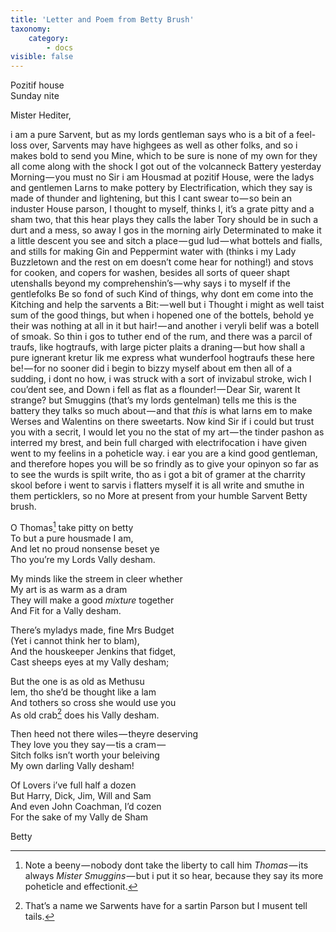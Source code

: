 ```yaml
---
title: 'Letter and Poem from Betty Brush'
taxonomy:
    category:
        - docs
visible: false
---
```


Pozitif house  
Sunday nite

Mister Hediter,

i am a pure Sarvent, but as my lords gentleman says who is a bit of a feel-loss over, Sarvents may have highgees as well as other folks, and so i makes bold to send you Mine, which to be sure is none of my own for they all come along with the shock I got out of the volcanneck Battery yesterday Morning — you must no Sir i am Housmad at pozitif House, were the ladys and gentlemen Larns to make pottery by Electrification, which they say is made of thunder and lightening, but this I cant swear to — so bein an induster House parson, I thought to myself, thinks I, it’s a grate pitty and a sham two, that this hear plays they calls the laber Tory should be in such a durt and a mess, so away I gos in the morning airly Determinated to make it a little descent you see and sitch a place — gud lud — what bottels and fialls, and stills for making Gin and Peppermint water with (thinks i my Lady Buzzletown and the rest on em doesn’t come hear for nothing!) and stovs for cooken, and copers for washen, besides all sorts of queer shapt utenshalls beyond my comprehenshin’s — why says i to myself if the gentlefolks Be so fond of such Kind of things, why dont em come into the Kitching and help the sarvents a Bit: — well but i Thought i might as well taist sum of the good things, but when i hopened one of the bottels, behold ye their was nothing at all in it but hair! — and another i veryli belif was a botell of smoak. So thin i gos to tuther end of the rum, and there was a parcil of traufs, like hogtraufs, with large picter plaits a draning — but how shall a pure ignerant kretur lik me express what wunderfool hogtraufs these here be! — for no sooner did i begin to bizzy myself about em then all of a sudding, i dont no how, i was struck with a sort of invizabul stroke, wich I cou’dent see, and Down i fell as flat as a flounder! — Dear Sir, warent It strange? but Smuggins (that’s my lords gentelman) tells me this is the battery they talks so much about — and that *this* is what larns em to make Werses and Walentins on there sweetarts. Now kind Sir if i could but trust you with a secrit, I would let you no the stat of my art — the tinder pashon as interred my brest, and bein full charged with electrifocation i have given went to my feelins in a poheticle way. i ear you are a kind good gentleman, and therefore hopes you will be so frindly as to give your opinyon so far as to see the wurds is spilt write, tho as i got a bit of gramer at the charrity skool before i went to sarvis i flatters myself it is all write and smuthe in them perticklers, so no More at present from your humble Sarvent Betty brush.

O Thomas[^1] take pitty on betty  
To but a pure housmade I am,  
And let no proud nonsense beset ye  
Tho you’re my Lords Vally desham.  

My minds like the streem in cleer whether  
My art is as warm as a dram  
They will make a good *mixture* together  
And Fit for a Vally desham.

There’s myladys made, fine Mrs Budget  
(Yet i cannot think her to blam),  
And the houskeeper Jenkins that fidget,  
Cast sheeps eyes at my Vally desham;

But the one is as old as Methusu  
lem, tho she’d be thought like a lam  
And tothers so cross she would use you  
As old crab[^2] does his Vally desham.  

Then heed not there wiles — theyre deserving  
They love you they say — tis a cram —   
Sitch folks isn’t worth your beleiving  
My own darling Vally desham!

Of Lovers i’ve full half a dozen  
But Harry, Dick, Jim, Will and Sam  
And even John Coachman, I’d cozen  
For the sake of my Vally de Sham

Betty

[^1]: Note a beeny — nobody dont take the liberty to call him *Thomas* — its always *Mister Smuggins* — but i put it so hear, because they say its more poheticle and effectionit.  

[^2]: That’s a name we Sarwents have for a sartin Parson but I musent tell tails.